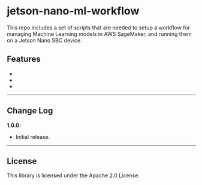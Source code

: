# jetson-nano-ml-workflow

This repo includes a set of scripts that are needed to setup a workflow for managing Machine Learning models in AWS SageMaker, and running them on a Jetson Nano SBC device.

## Features

- 
- 
- 

---

## Change Log

**1.0.0:**
* Initial release.

---

## License

This library is licensed under the Apache 2.0 License. 